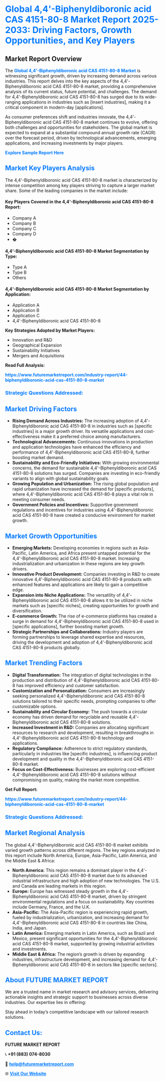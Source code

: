<h1 style="color: #007BFF;">Global 4,4'-Biphenyldiboronic acid CAS 4151-80-8 Market Report 2025-2033: Driving Factors, Growth Opportunities, and Key Players</h1>

<section id="overview">
<h2>Market Report Overview</h2>
<p>The <a href="https://www.futuremarketreport.com/industry-report/44-biphenyldiboronic-acid-cas-4151-80-8-market" style="color: #007BFF; text-decoration: none;"><strong>Global 4,4'-Biphenyldiboronic acid CAS 4151-80-8 Market</strong></a> is witnessing significant growth, driven by increasing demand across various industries. This report delves into the key aspects of the 4,4'-Biphenyldiboronic acid CAS 4151-80-8 market, providing a comprehensive analysis of its current status, future potential, and challenges. The demand for 4,4'-Biphenyldiboronic acid CAS 4151-80-8 has surged due to its wide-ranging applications in industries such as [insert industries], making it a critical component in modern-day [applications].</p>
<p>As consumer preferences shift and industries innovate, the 4,4'-Biphenyldiboronic acid CAS 4151-80-8 market continues to evolve, offering both challenges and opportunities for stakeholders. The global market is expected to expand at a substantial compound annual growth rate (CAGR) over the forecast period, driven by technological advancements, emerging applications, and increasing investments by major players.</p>
</section>

<section id="overview">
<p><a href="https://www.futuremarketreport.com/request-sample/reportId=120702" style="color: #007BFF; text-decoration: none;"><strong>Explore Sample Report Here</strong></a></p>
</section>

<section id="key-players">
<h2 style="color: #007BFF;">Market Key Players Analysis</h2>
<p>The 4,4'-Biphenyldiboronic acid CAS 4151-80-8 market is characterized by intense competition among key players striving to capture a larger market share. Some of the leading companies in the market include:</p>
<h4>Key Players Covered in the 4,4'-Biphenyldiboronic acid CAS 4151-80-8 Report:</h4>
<ul><li>Company A</li><li>Company B</li><li>Company C</li><li>Company D</li><li>�</li></ul>
<h4>4,4'-Biphenyldiboronic acid CAS 4151-80-8 Market Segmentation by Type:</h4>
<ul><li>Type A</li><li>Type B</li><li>Others</li></ul>

<h4>4,4'-Biphenyldiboronic acid CAS 4151-80-8 Market Segmentation by Application:</h4>
<ul><li>Application A</li><li>Application B</li><li>Application C</li><li>4,4&#039;-Biphenyldiboronic acid CAS 4151-80-8</li></ul>
<p><strong>Key Strategies Adopted by Market Players:</strong></p>
<ul>
<li>Innovation and R&D</li>
<li>Geographical Expansion</li>
<li>Sustainability Initiatives</li>
<li>Mergers and Acquisitions</li>
</ul>
</section>

<section>
<p><strong>Read Full Analysis: </strong></p><a href="https://www.futuremarketreport.com/industry-report/44-biphenyldiboronic-acid-cas-4151-80-8-market" style="color: #007BFF; text-decoration: none;"><strong>https://www.futuremarketreport.com/industry-report/44-biphenyldiboronic-acid-cas-4151-80-8-market</strong></a>
<h3 style="color: #007BFF;">Strategic Questions Addressed:</h3>
</section>

<section id="driving-factors">
<h2 style="color: #007BFF;">Market Driving Factors</h2>
<ul>
<li><strong>Rising Demand Across Industries:</strong> The increasing adoption of 4,4'-Biphenyldiboronic acid CAS 4151-80-8 in industries such as [specific industries] is a major growth driver. Its versatile applications and cost-effectiveness make it a preferred choice among manufacturers.</li>
<li><strong>Technological Advancements:</strong> Continuous innovations in production and application technologies have enhanced the efficiency and performance of 4,4'-Biphenyldiboronic acid CAS 4151-80-8, further boosting market demand.</li>
<li><strong>Sustainability and Eco-Friendly Initiatives:</strong> With growing environmental concerns, the demand for sustainable 4,4'-Biphenyldiboronic acid CAS 4151-80-8 solutions has surged. Companies are investing in eco-friendly variants to align with global sustainability goals.</li>
<li><strong>Growing Population and Urbanization:</strong> The rising global population and rapid urbanization have increased the demand for [specific products], where 4,4'-Biphenyldiboronic acid CAS 4151-80-8 plays a vital role in meeting consumer needs.</li>
<li><strong>Government Policies and Incentives:</strong> Supportive government regulations and incentives for industries using 4,4'-Biphenyldiboronic acid CAS 4151-80-8 have created a conducive environment for market growth.</li>
</ul>
</section>

<section id="growth-opportunities">
<h2 style="color: #007BFF;">Market Growth Opportunities</h2>
<ul>
<li><strong>Emerging Markets:</strong> Developing economies in regions such as Asia-Pacific, Latin America, and Africa present untapped potential for the 4,4'-Biphenyldiboronic acid CAS 4151-80-8 market. Increasing industrialization and urbanization in these regions are key growth drivers.</li>
<li><strong>Innovative Product Development:</strong> Companies investing in R&D to create innovative 4,4'-Biphenyldiboronic acid CAS 4151-80-8 products with enhanced features and applications are likely to gain a competitive edge.</li>
<li><strong>Expansion into Niche Applications:</strong> The versatility of 4,4'-Biphenyldiboronic acid CAS 4151-80-8 allows it to be utilized in niche markets such as [specific niches], creating opportunities for growth and diversification.</li>
<li><strong>E-commerce Growth:</strong> The rise of e-commerce platforms has created a surge in demand for 4,4'-Biphenyldiboronic acid CAS 4151-80-8 used in [specific applications], further boosting market growth.</li>
<li><strong>Strategic Partnerships and Collaborations:</strong> Industry players are forming partnerships to leverage shared expertise and resources, driving the development and adoption of 4,4'-Biphenyldiboronic acid CAS 4151-80-8 products globally.</li>
</ul>
</section>

<section id="trending-factors">
<h2 style="color: #007BFF;">Market Trending Factors</h2>
<ul>
<li><strong>Digital Transformation:</strong> The integration of digital technologies in the production and distribution of 4,4'-Biphenyldiboronic acid CAS 4151-80-8 has improved efficiency and customer satisfaction.</li>
<li><strong>Customization and Personalization:</strong> Consumers are increasingly seeking personalized 4,4'-Biphenyldiboronic acid CAS 4151-80-8 solutions tailored to their specific needs, prompting companies to offer customizable options.</li>
<li><strong>Sustainability and Circular Economy:</strong> The push towards a circular economy has driven demand for recyclable and reusable 4,4'-Biphenyldiboronic acid CAS 4151-80-8 solutions.</li>
<li><strong>Increased Investment in R&D:</strong> Companies are allocating significant resources to research and development, resulting in breakthroughs in 4,4'-Biphenyldiboronic acid CAS 4151-80-8 technology and applications.</li>
<li><strong>Regulatory Compliance:</strong> Adherence to strict regulatory standards, particularly in industries like [specific industries], is influencing product development and quality in the 4,4'-Biphenyldiboronic acid CAS 4151-80-8 market.</li>
<li><strong>Focus on Cost-Effectiveness:</strong> Businesses are exploring cost-efficient 4,4'-Biphenyldiboronic acid CAS 4151-80-8 solutions without compromising on quality, making the market more competitive.</li>
</ul>
</section>

<section>
<p><strong>Get Full Report: </strong></p><a href="https://www.futuremarketreport.com/industry-report/44-biphenyldiboronic-acid-cas-4151-80-8-market" style="color: #007BFF; text-decoration: none;"><strong>https://www.futuremarketreport.com/industry-report/44-biphenyldiboronic-acid-cas-4151-80-8-market</strong></a>
<h3 style="color: #007BFF;">Strategic Questions Addressed:</h3>
</section>


<section id="regional-analysis">
<h2 style="color: #007BFF;">Market Regional Analysis</h2>
<p>The global 4,4'-Biphenyldiboronic acid CAS 4151-80-8 market exhibits varied growth patterns across different regions. The key regions analyzed in this report include North America, Europe, Asia-Pacific, Latin America, and the Middle East & Africa:</p>
<ul>
<li><strong>North America:</strong> This region remains a dominant player in the 4,4'-Biphenyldiboronic acid CAS 4151-80-8 market due to its advanced industrial infrastructure and high adoption of new technologies. The U.S. and Canada are leading markets in this region.</li>
<li><strong>Europe:</strong> Europe has witnessed steady growth in the 4,4'-Biphenyldiboronic acid CAS 4151-80-8 market, driven by stringent environmental regulations and a focus on sustainability. Key countries include Germany, France, and the U.K.</li>
<li><strong>Asia-Pacific:</strong> The Asia-Pacific region is experiencing rapid growth, fueled by industrialization, urbanization, and increasing demand for 4,4'-Biphenyldiboronic acid CAS 4151-80-8 in countries like China, India, and Japan.</li>
<li><strong>Latin America:</strong> Emerging markets in Latin America, such as Brazil and Mexico, present significant opportunities for the 4,4'-Biphenyldiboronic acid CAS 4151-80-8 market, supported by growing industrial activities and investments.</li>
<li><strong>Middle East & Africa:</strong> The region’s growth is driven by expanding industries, infrastructure development, and increasing demand for 4,4'-Biphenyldiboronic acid CAS 4151-80-8 in sectors like [specific sectors].</li>
</ul>
</section>

<footer>
<h2 style="color: #007BFF;">About FUTURE MARKET REPORT</h2>
<p>We are a trusted name in market research and advisory services, delivering actionable insights and strategic support to businesses across diverse industries. Our expertise lies in offering:</p>

<p>Stay ahead in today’s competitive landscape with our tailored research solutions.</p>

<h2 style="color: #007BFF;">Contact Us:</h2>
<p><strong>FUTURE MARKET REPORT</strong></p>
<p>📞 <strong>+91 (883) 074-8030</strong></p>
<p>📧 <strong><a href="mailto:help@futuremarketreport.com" style="color: #007BFF;">help@futuremarketreport.com</a></strong></p>
<p>🌐 <strong><a href="https://www.futuremarketreport.com/" style="color: #007BFF;">Visit Our Website</a></strong></p>
</footer>